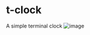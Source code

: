 # t-clock
A simple terminal clock
![image](https://user-images.githubusercontent.com/54384337/176799538-c95417b3-e93f-41d0-96ad-0656d5295778.png)
